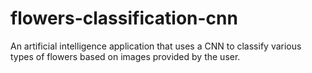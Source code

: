 # flowers-classification-cnn
An artificial intelligence application that uses a CNN to classify various types of flowers based on images provided by the user.
